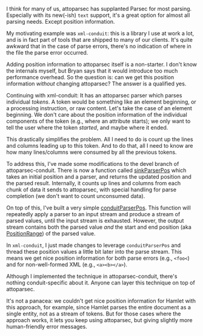 I think for many of us, attoparsec has supplanted Parsec for most parsing. Especially with its new(-ish) `text` support, it's a great option for almost all parsing needs. Except position information.

My motivating example was `xml-conduit`: this is a library I use at work a lot, and is in fact part of tools that are shipped to many of our clients. It's quite awkward that in the case of parse errors, there's no indication of where in the file the parse error occurred.

Adding position information to attoparsec itself is a non-starter. I don't know the internals myself, but Bryan says that it would introduce too much performance overhead. So the question is: can we get this position information *without* changing attoparsec? The answer is a qualified yes.

Continuing with xml-conduit: It has an attoparsec parser which parses individual *tokens*. A token would be something like an element beginning, or a processing instruction, or raw content. Let's take the case of an element beginning. We don't care about the position information of the individual components of the token (e.g., where an attribute starts); we only want to tell the user where the token *started*, and maybe where it ended.

This drastically simplifies the problem. All I need to do is count up the lines and columns leading up to this token. And to do that, all I need to know are how many lines/columns were consumed by all the previous tokens.

To address this, I've made some modifications to the devel branch of attoparsec-conduit. There is now a function called [sinkParserPos](https://github.com/snoyberg/conduit/blob/d62cdffcddd6ad01eea2c9b0fe568489c4e77dbf/attoparsec-conduit/Data/Conduit/Attoparsec.hs#L129) which takes an initial position and a parser, and returns the updated position and the parsed result. Internally, it counts up lines and columns from each chunk of data it sends to attoparsec, with special handling for parse completion (we don't want to count unconsumed data).

On top of this, I've built a very simple [conduitParserPos](https://github.com/snoyberg/conduit/blob/d62cdffcddd6ad01eea2c9b0fe568489c4e77dbf/attoparsec-conduit/Data/Conduit/Attoparsec.hs#L116). This function will repeatedly apply a parser to an input stream and produce a stream of parsed values, until the input stream is exhausted. However, the output stream contains both the parsed value *and* the start and end position (aka [PositionRange](https://github.com/snoyberg/conduit/blob/d62cdffcddd6ad01eea2c9b0fe568489c4e77dbf/attoparsec-conduit/Data/Conduit/Attoparsec.hs#L53)) of the parsed value.

<p>In <code>xml-conduit</code>, I just made changes to leverage <code>conduitParserPos</code> and thread these position values a little bit later into the parse stream. This means we get nice position information for both parse errors (e.g., <code>&lt;foo&lt;</code>) and for non-well-formed XML (e.g., <code>&lt;a>&lt;b>&lt;/a></code>).</p>

Although I implemented the technique in attoparsec-conduit, there's nothing conduit-specific about it. Anyone can layer this technique on top of attoparsec.

It's not a panacea: we couldn't get nice position information for Hamlet with this approach, for example, since Hamlet parses the entire document as a single entity, not as a stream of tokens. But for those cases where the approach works, it lets you keep using attoparsec, but giving slightly more human-friendly error messages.
